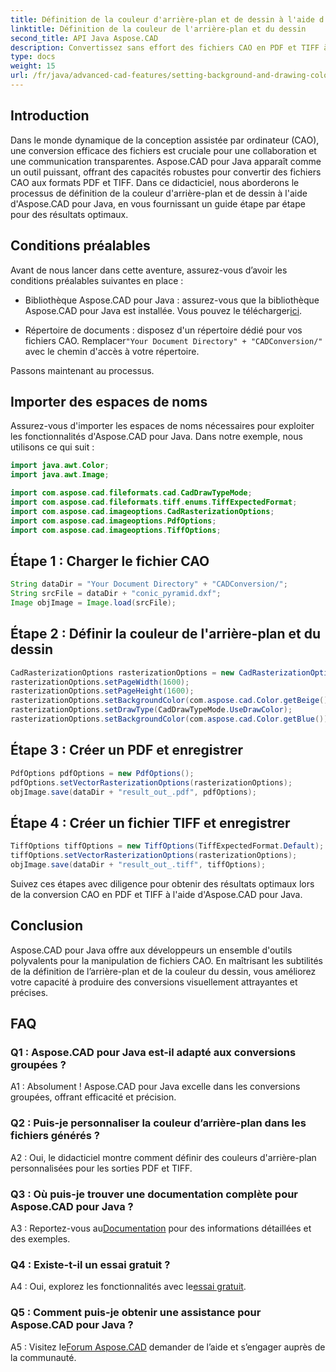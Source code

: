 ```yaml
---
title: Définition de la couleur d'arrière-plan et de dessin à l'aide d'Aspose.CAD pour Java
linktitle: Définition de la couleur de l'arrière-plan et du dessin
second_title: API Java Aspose.CAD
description: Convertissez sans effort des fichiers CAO en PDF et TIFF à l'aide d'Aspose.CAD pour Java. Définissez des couleurs d’arrière-plan et de dessin personnalisées pour des résultats visuellement époustouflants.
type: docs
weight: 15
url: /fr/java/advanced-cad-features/setting-background-and-drawing-color/
---
```

## Introduction

Dans le monde dynamique de la conception assistée par ordinateur (CAO), une conversion efficace des fichiers est cruciale pour une collaboration et une communication transparentes. Aspose.CAD pour Java apparaît comme un outil puissant, offrant des capacités robustes pour convertir des fichiers CAO aux formats PDF et TIFF. Dans ce didacticiel, nous aborderons le processus de définition de la couleur d'arrière-plan et de dessin à l'aide d'Aspose.CAD pour Java, en vous fournissant un guide étape par étape pour des résultats optimaux.

## Conditions préalables

Avant de nous lancer dans cette aventure, assurez-vous d’avoir les conditions préalables suivantes en place :

-  Bibliothèque Aspose.CAD pour Java : assurez-vous que la bibliothèque Aspose.CAD pour Java est installée. Vous pouvez le télécharger[ici](https://releases.aspose.com/cad/java/).

-  Répertoire de documents : disposez d'un répertoire dédié pour vos fichiers CAO. Remplacer`"Your Document Directory" + "CADConversion/"` avec le chemin d'accès à votre répertoire.

Passons maintenant au processus.

## Importer des espaces de noms

Assurez-vous d'importer les espaces de noms nécessaires pour exploiter les fonctionnalités d'Aspose.CAD pour Java. Dans notre exemple, nous utilisons ce qui suit :

```java
import java.awt.Color;
import java.awt.Image;

import com.aspose.cad.fileformats.cad.CadDrawTypeMode;
import com.aspose.cad.fileformats.tiff.enums.TiffExpectedFormat;
import com.aspose.cad.imageoptions.CadRasterizationOptions;
import com.aspose.cad.imageoptions.PdfOptions;
import com.aspose.cad.imageoptions.TiffOptions;
```

## Étape 1 : Charger le fichier CAO

```java
String dataDir = "Your Document Directory" + "CADConversion/";
String srcFile = dataDir + "conic_pyramid.dxf";
Image objImage = Image.load(srcFile);
```

## Étape 2 : Définir la couleur de l'arrière-plan et du dessin

```java
CadRasterizationOptions rasterizationOptions = new CadRasterizationOptions();
rasterizationOptions.setPageWidth(1600);
rasterizationOptions.setPageHeight(1600);
rasterizationOptions.setBackgroundColor(com.aspose.cad.Color.getBeige());
rasterizationOptions.setDrawType(CadDrawTypeMode.UseDrawColor);
rasterizationOptions.setBackgroundColor(com.aspose.cad.Color.getBlue());
```

## Étape 3 : Créer un PDF et enregistrer

```java
PdfOptions pdfOptions = new PdfOptions();
pdfOptions.setVectorRasterizationOptions(rasterizationOptions);
objImage.save(dataDir + "result_out_.pdf", pdfOptions);
```

## Étape 4 : Créer un fichier TIFF et enregistrer

```java
TiffOptions tiffOptions = new TiffOptions(TiffExpectedFormat.Default);
tiffOptions.setVectorRasterizationOptions(rasterizationOptions);
objImage.save(dataDir + "result_out_.tiff", tiffOptions);
```

Suivez ces étapes avec diligence pour obtenir des résultats optimaux lors de la conversion CAO en PDF et TIFF à l'aide d'Aspose.CAD pour Java.

## Conclusion

Aspose.CAD pour Java offre aux développeurs un ensemble d'outils polyvalents pour la manipulation de fichiers CAO. En maîtrisant les subtilités de la définition de l’arrière-plan et de la couleur du dessin, vous améliorez votre capacité à produire des conversions visuellement attrayantes et précises.

## FAQ

### Q1 : Aspose.CAD pour Java est-il adapté aux conversions groupées ?

A1 : Absolument ! Aspose.CAD pour Java excelle dans les conversions groupées, offrant efficacité et précision.

### Q2 : Puis-je personnaliser la couleur d’arrière-plan dans les fichiers générés ?

A2 : Oui, le didacticiel montre comment définir des couleurs d'arrière-plan personnalisées pour les sorties PDF et TIFF.

### Q3 : Où puis-je trouver une documentation complète pour Aspose.CAD pour Java ?

 A3 : Reportez-vous au[Documentation](https://reference.aspose.com/cad/java/) pour des informations détaillées et des exemples.

### Q4 : Existe-t-il un essai gratuit ?

 A4 : Oui, explorez les fonctionnalités avec le[essai gratuit](https://releases.aspose.com/).

### Q5 : Comment puis-je obtenir une assistance pour Aspose.CAD pour Java ?

A5 : Visitez le[Forum Aspose.CAD](https://forum.aspose.com/c/cad/19) demander de l’aide et s’engager auprès de la communauté.

